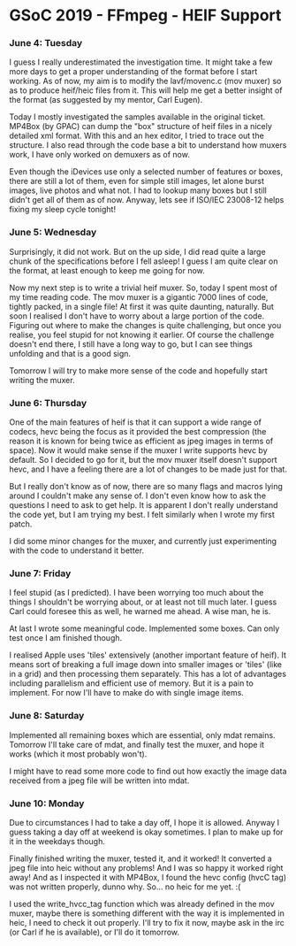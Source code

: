 # GSoC 2019 - FFmpeg - HEIF Support

### June 4: Tuesday

I guess I really underestimated the investigation time. It might take a few
more days to get a proper understanding of the format before I start working.
As of now, my aim is to modify the lavf/movenc.c (mov muxer) so as to produce
heif/heic files from it. This will help me get a better insight of the format
(as suggested by my mentor, Carl Eugen).

Today I mostly investigated the samples available in the original ticket.
MP4Box (by GPAC) can dump the "box" structure of heif files in a nicely detailed
xml format. With this and an hex editor, I tried to trace out the structure.
I also read through the code base a bit to understand how muxers work, I have
only worked on demuxers as of now.

Even though the iDevices use only a selected number of features or boxes, there
are still a lot of them, even for simple still images, let alone burst images,
live photos and what not. I had to lookup many boxes but I still didn't get all
of them as of now. Anyway, lets see if ISO/IEC 23008-12 helps fixing my sleep
cycle tonight!

### June 5: Wednesday

Surprisingly, it did not work. But on the up side, I did read quite a large
chunk of the specifications before I fell asleep! I guess I am quite clear on
the format, at least enough to keep me going for now.

Now my next step is to write a trivial heif muxer. So, today I spent most of
my time reading code. The mov muxer is a gigantic 7000 lines of code, tightly
packed, in a single file! At first it was quite daunting, naturally. But soon
I realised I don't have to worry about a large portion of the code. Figuring
out where to make the changes is quite challenging, but once you realise, you
feel stupid for not knowing it earlier. Of course the challenge doesn't end
there, I still have a long way to go, but I can see things unfolding and that
is a good sign.

Tomorrow I will try to make more sense of the code and hopefully start writing
the muxer.

### June 6: Thursday

One of the main features of heif is that it can support a wide range of codecs,
hevc being the focus as it provided the best compression (the reason it is known
for being twice as efficient as jpeg images in terms of space). Now it would
make sense if the muxer I write supports hevc by default. So I decided to go for
it, but the mov muxer itself doesn't support hevc, and I have a feeling there are 
a lot of changes to be made just for that. 

But I really don't know as of now, there are so many flags and macros lying
around I couldn't make any sense of. I don't even know how to ask the questions I
need to ask to get help. It is apparent I don't really understand the code yet,
but I am trying my best. I felt similarly when I wrote my first patch.

I did some minor changes for the muxer, and currently just experimenting with
the code to understand it better.

### June 7: Friday

I feel stupid (as I predicted). I have been worrying too much about the
things I shouldn't be worrying about, or at least not till much later. I guess
Carl could foresee this as well, he warned me ahead. A wise man, he is.

At last I wrote some meaningful code. Implemented some boxes. Can only test once
I am finished though.

I realised Apple uses 'tiles' extensively (another important feature of heif). 
It means sort of breaking a full image down into smaller images or 'tiles' (like
in a grid) and then processing them separately. This has a lot of advantages
including parallelism and efficient use of memory. But it is a pain to
implement. For now I'll have to make do with single image items.

### June 8: Saturday

Implemented all remaining boxes which are essential, only mdat remains. Tomorrow
I'll take care of mdat, and finally test the muxer, and hope it works (which it
most probably won't).

I might have to read some more code to find out how exactly the image data
received from a jpeg file will be written into mdat.

### June 10: Monday

Due to circumstances I had to take a day off, I hope it is allowed. Anyway I
guess taking a day off at weekend is okay sometimes. I plan to make up for it 
in the weekdays though.  

Finally finished writing the muxer, tested it, and it worked! It converted a
jpeg file into heic without any problems! And I was so happy it worked right
away! And as I inspected it with MP4Box, I found the hevc config (hvcC tag) was
not written properly, dunno why. So... no heic for me yet. :(

I used the write_hvcc_tag function which was already defined in the mov muxer,
maybe there is something different with the way it is implemented in heic, I
need to check it out properly. I'll try to fix it now, maybe ask in the irc (or
Carl if he is available), or I'll do it tomorrow.
